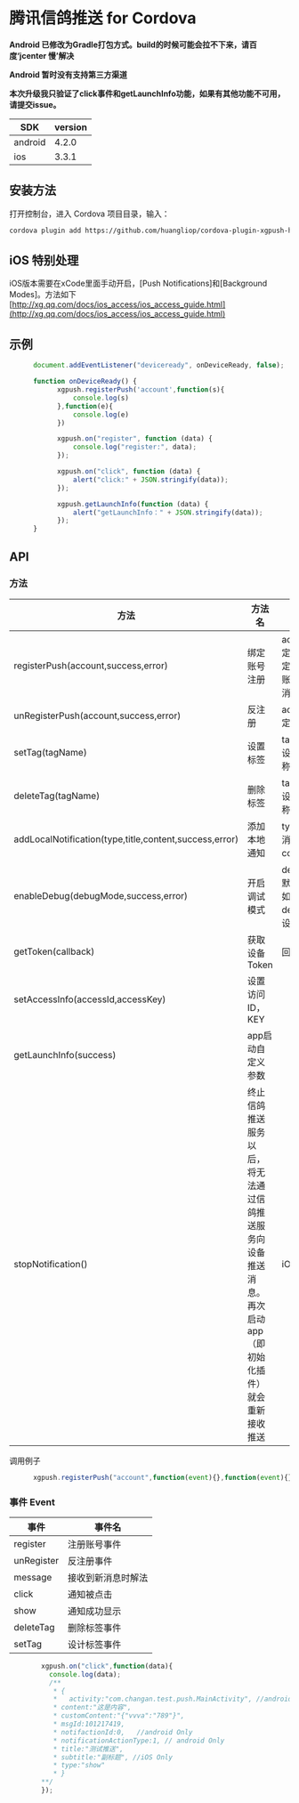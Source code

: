 # 腾讯信鸽推送 for Cordova

**Android 已修改为Gradle打包方式。build的时候可能会拉不下来，请百度‘jcenter 慢’解决**

**Android 暂时没有支持第三方渠道**

**本次升级我只验证了click事件和getLaunchInfo功能，如果有其他功能不可用，请提交issue。**

SDK     | version
------- | --------------------------------
android | 4.2.0
ios     | 3.3.1

## 安装方法

打开控制台，进入 Cordova 项目目录，输入：

```bash
cordova plugin add https://github.com/huangliop/cordova-plugin-xgpush-hl.git --variable ACCESS_ID="Your ANDROID ID" --variable ACCESS_KEY="Your ANDROID Key" --variable IOS_ACCESS_ID="Your ID" --variable IOS_ACCESS_KEY="Your Key" 
```
## iOS 特别处理

iOS版本需要在xCode里面手动开启，[Push Notifications]和[Background Modes]。方法如下
[http://xg.qq.com/docs/ios_access/ios_access_guide.html](http://xg.qq.com/docs/ios_access/ios_access_guide.html)

## 示例
```js
      document.addEventListener("deviceready", onDeviceReady, false);

      function onDeviceReady() {
            xgpush.registerPush('account',function(s){
                console.log(s)
            },function(e){
                console.log(e)
            })

            xgpush.on("register", function (data) {
                console.log("register:", data);
            });

            xgpush.on("click", function (data) {
                alert("click:" + JSON.stringify(data));
            });

            xgpush.getLaunchInfo(function (data) {
                alert("getLaunchInfo：" + JSON.stringify(data));
            }); 
      }
```
## API

### 方法

方法|方法名|参数说明|成功回调|失败回调
------------------------------------|------------------|---------------------------------------------------|--------|--------
registerPush(account,success,error) | 绑定账号注册     | account：绑定的账号，绑定后可以针对账号发送推送消息|{data:"设备的token"}|{data:"",code:"",message:""} //android Only
unRegisterPush(account,success,error)       | 反注册           |account：绑定的账号|{flag:0}|{flag:0}
setTag(tagName)       | 设置标签         | tagName：待设置的标签名称
deleteTag(tagName)    | 删除标签         | tagName：待设置的标签名称
addLocalNotification(type,title,content,success,error) | 添加本地通知| type:1通知，2消息 title:标题 content:内容
enableDebug(debugMode,success,error)| 开启调试模式     |  debugMode：默认为false。如果要开启debug日志，设为true
getToken(callback)                  |  获取设备Token   |回调|设备的token|
setAccessInfo(accessId,accessKey)   | 设置访问ID，KEY  |
getLaunchInfo(success)              | app启动自定义参数| |返回的数据与click事件返回的一样
stopNotification()|终止信鸽推送服务以后，将无法通过信鸽推送服务向设备推送消息。再次启动app（即初始化插件）就会重新接收推送|iOS noly|

调用例子
```js
      xgpush.registerPush("account",function(event){},function(event){});
```

### 事件 Event

事件 |  事件名  | 
------------|---------------------|
register    |  注册账号事件       | 
unRegister  | 反注册事件          |
message     | 接收到新消息时解法  |
click       | 通知被点击          |
show        | 通知成功显示        |
deleteTag   | 删除标签事件        |
setTag      | 设计标签事件        |

```js
        xgpush.on("click",function(data){
          console.log(data);
          /**
           * {
           *   activity:"com.changan.test.push.MainActivity", //android Only
           * content:"这是内容",
           * customContent:"{"vvva":"789"}",
           * msgId:101217419,
           * notifactionId:0,   //android Only
           * notificationActionType:1, // android Only
           * title:"测试推送",
           * subtitle:"副标题", //iOS Only
           * type:"show"
           * }
        **/
        });
```
